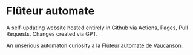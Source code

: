 # Flûteur automate

A self-updating website hosted entirely in Github via Actions, Pages, Pull Requests. Changes created via GPT.

An unserious automaton curiosity a la [Flûteur automate de Vaucanson](https://fr.wikipedia.org/wiki/Fl%C3%BBteur_automate_de_Vaucanson).
